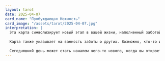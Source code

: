 ```yaml
---
layout: tarot
date: 2025-04-07
card_name: "Пробуждающая Нежность"
card_image: "/assets/tarot/2025-04-07.jpg"
interpretation: |
  Эта карта символизирует новый этап в вашей жизни, наполненный заботой и поддержкой. Пробуждающая Нежность призывает вас обратить внимание на свои внутренние чувства и интуицию. Возможно, сегодня вам следует больше времени уделить себе, своим желаниям и потребностям. Это время для саморазмышления и внутреннего роста, когда вы можете заняться тем, что приносит вам радость и умиротворение.
  
  Карта также указывает на важность заботы о других. Возможно, кто-то из вашего окружения нуждается в вашей поддержке и внимании. Ваша доброта и понимание могут стать для них настоящей опорой. Взаимодействие с близкими и создание теплой атмосферы помогут укрепить ваши связи и принесут радость в вашу жизнь.
  
  Сегодняшний день может стать началом чего-то нового, когда вы откроете для себя новые горизонты. Позвольте себе быть открытыми к новым возможностям и не бойтесь проявлять свои чувства. Ваша чувствительность и интуиция помогут вам принимать правильные решения и находить гармонию в любых ситуациях.
---
```

